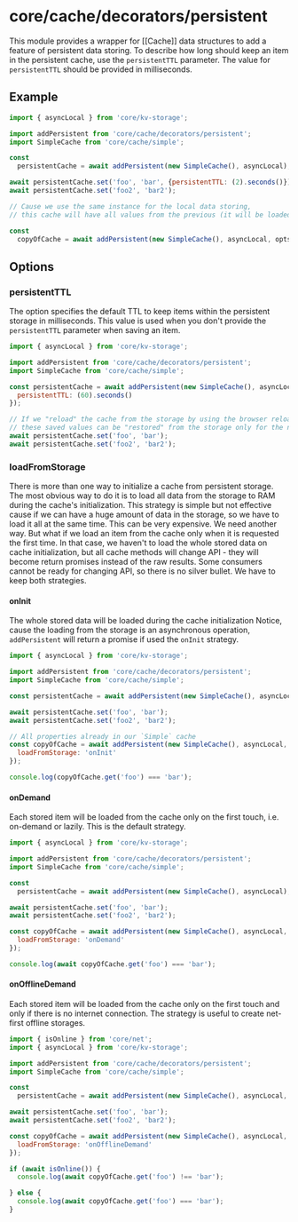 # core/cache/decorators/persistent

This module provides a wrapper for [[Cache]] data structures to add a feature of persistent data storing.
To describe how long should keep an item in the persistent cache, use the `persistentTTL` parameter.
The value for `persistentTTL` should be provided in milliseconds.

## Example

```js
import { asyncLocal } from 'core/kv-storage';

import addPersistent from 'core/cache/decorators/persistent';
import SimpleCache from 'core/cache/simple';

const
  persistentCache = await addPersistent(new SimpleCache(), asyncLocal);

await persistentCache.set('foo', 'bar', {persistentTTL: (2).seconds()});
await persistentCache.set('foo2', 'bar2');

// Cause we use the same instance for the local data storing,
// this cache will have all values from the previous (it will be loaded from the storage during initialization)

const
  copyOfCache = await addPersistent(new SimpleCache(), asyncLocal, opts);
```

## Options

### persistentTTL

The option specifies the default TTL to keep items within the persistent storage in milliseconds.
This value is used when you don't provide the `persistentTTL` parameter when saving an item.

```js
import { asyncLocal } from 'core/kv-storage';

import addPersistent from 'core/cache/decorators/persistent';
import SimpleCache from 'core/cache/simple';

const persistentCache = await addPersistent(new SimpleCache(), asyncLocal, {
  persistentTTL: (60).seconds()
});

// If we "reload" the cache from the storage by using the browser reloading or another way,
// these saved values can be "restored" from the storage only for the next 60 seconds
await persistentCache.set('foo', 'bar');
await persistentCache.set('foo2', 'bar2');
```

### loadFromStorage

There is more than one way to initialize a cache from persistent storage.
The most obvious way to do it is to load all data from the storage to RAM during the cache's initialization.
This strategy is simple but not effective cause if we can have a huge amount of data in the storage,
so we have to load it all at the same time. This can be very expensive. We need another way.
But what if we load an item from the cache only when it is requested the first time.
In that case, we haven't to load the whole stored data on cache initialization,
but all cache methods will change API - they will become return promises instead of the raw results.
Some consumers cannot be ready for changing API, so there is no silver bullet. We have to keep both strategies.

#### onInit

The whole stored data will be loaded during the cache initialization
Notice, cause the loading from the storage is an asynchronous operation, `addPersistent` will return a promise
if used the `onInit` strategy.

```js
import { asyncLocal } from 'core/kv-storage';

import addPersistent from 'core/cache/decorators/persistent';
import SimpleCache from 'core/cache/simple';

const persistentCache = await addPersistent(new SimpleCache(), asyncLocal);

await persistentCache.set('foo', 'bar');
await persistentCache.set('foo2', 'bar2');

// All properties already in our `Simple` cache
const copyOfCache = await addPersistent(new SimpleCache(), asyncLocal, {
  loadFromStorage: 'onInit'
});

console.log(copyOfCache.get('foo') === 'bar');
```

#### onDemand

Each stored item will be loaded from the cache only on the first touch, i.e. on-demand or lazily.
This is the default strategy.

```js
import { asyncLocal } from 'core/kv-storage';

import addPersistent from 'core/cache/decorators/persistent';
import SimpleCache from 'core/cache/simple';

const
  persistentCache = await addPersistent(new SimpleCache(), asyncLocal);

await persistentCache.set('foo', 'bar');
await persistentCache.set('foo2', 'bar2');

const copyOfCache = await addPersistent(new SimpleCache(), asyncLocal, {
  loadFromStorage: 'onDemand'
});

console.log(await copyOfCache.get('foo') === 'bar');
```

#### onOfflineDemand

Each stored item will be loaded from the cache only on the first touch and only if there is no internet connection.
The strategy is useful to create net-first offline storages.

```js
import { isOnline } from 'core/net';
import { asyncLocal } from 'core/kv-storage';

import addPersistent from 'core/cache/decorators/persistent';
import SimpleCache from 'core/cache/simple';

const
  persistentCache = await addPersistent(new SimpleCache(), asyncLocal, options);

await persistentCache.set('foo', 'bar');
await persistentCache.set('foo2', 'bar2');

const copyOfCache = await addPersistent(new SimpleCache(), asyncLocal, {
  loadFromStorage: 'onOfflineDemand'
});

if (await isOnline()) {
  console.log(await copyOfCache.get('foo') !== 'bar');

} else {
  console.log(await copyOfCache.get('foo') === 'bar');
}
```
